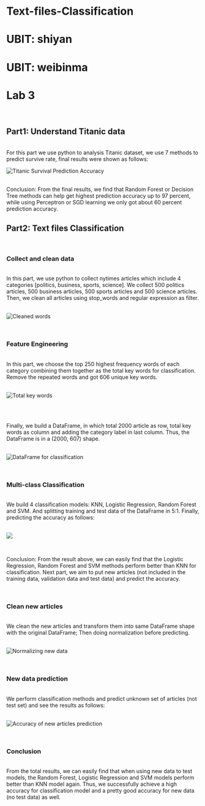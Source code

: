 # Text-files-Classification
# UBIT: shiyan
# UBIT: weibinma
# Lab 3

<br />

## Part1: Understand Titanic data
<br />
For this part we use python to analysis Titanic dataset, we use 7 methods to predict survive rate, final results were shown as follows:

![Titanic Survival Prediction Accuracy](https://github.com/weibinma/Data_Intensive_Computing-lab3/blob/master/predction%20accuracy.jpg)

<br />
Conclusion: From the final results, we find that Random Forest or Decision Tree methods can help get highest prediction accuracy up to 97 percent, while using Perceptron or SGD learning we only got about 60 percent prediction accuracy.

## Part2: Text files Classification
<br />

### Collect and clean data
<br />
In this part, we use python to collect nytimes articles which include 4 categories [politics, business, sports, science]. We collect 500 politics articles, 500 business articles, 500 sports articles and 500 science articles. Then, we clean all articles using stop_words and regular expression as filter. 
<br />
<br />

![Cleaned words](https://github.com/weibinma/Data_Intensive_Computing-lab3/blob/master/total%20key%20words%20and%20its%20frequency.png)

<br />

### Feature Engineering
<br />
In this part, we choose the top 250 highest frequency words of each category combining them together as the total key words for classification. Remove the repeated words and got 606 unique key words.
<br />
<br />

![Total key words](https://github.com/weibinma/Data_Intensive_Computing-lab3/blob/master/total%20key%20words.png)

<br />
<br />

Finally, we build a DataFrame, in which total 2000 article as row, total key words as column and adding the category label in  last column. Thus, the DataFrame is in a (2000, 607) shape.
<br />
<br />

![DataFrame for classification](https://github.com/weibinma/Data_Intensive_Computing-lab3/blob/master/data%20frame%20for%20classification.png)

<br />

### Multi-class Classification
<br />
We build 4 classification models: KNN, Logistic Regression, Random Forest and SVM. And splitting training and test data of the DataFrame in 5:1. Finally, predicting the accuracy as follows:
<br />
<br />

![](https://github.com/weibinma/Data_Intensive_Computing-lab3/blob/master/Prediction%20Accuracy.png)

<br />

Conclusion: From the result above, we can easily find that the Logistic Regression, Random Forest and SVM methods perform better than KNN for classification. Next part, we aim to put new articles (not included in the training data, validation data and test data) and predict the accuracy.

<br />

### Clean new articles
<br />
We clean the new articles and transform them into same DataFrame shape with the original DataFrame; Then doing normalization before predicting.
<br />
<br />

![Normalizing new data](https://github.com/weibinma/Data_Intensive_Computing-lab3/blob/master/Normalization.png)

<br />

### New data prediction
<br />
We perform classification methods and predict unknown set of articles (not test set) and see the results as follows:
<br />
<br />

![Accuracy of new articles prediction](https://github.com/weibinma/Data_Intensive_Computing-lab3/blob/master/prediction%20accuracy%20for%20new%20articles.png)

<br />

### Conclusion 
<br />
From the total results, we can easily find that when using new data to test models, the Random Forest, Logistic Regression and SVM models perform better than KNN model again. Thus, we successfully achieve a high accuracy for classification model and a pretty good accuracy for new data (no test data) as well.

